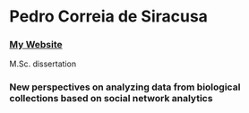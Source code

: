 # Pedro Correia de Siracusa
### [My Website](http://pedrosiracusa.com)

M.Sc. dissertation
### New perspectives on analyzing data from biological collections based on social network analytics

